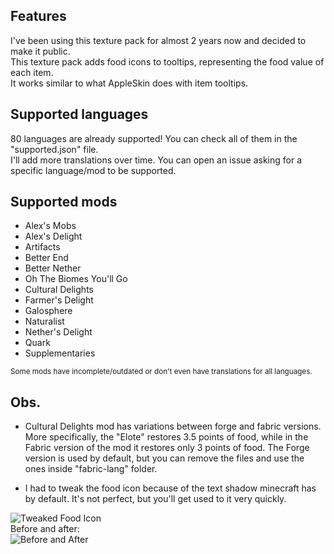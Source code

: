 Features
---------
I've been using this texture pack for almost 2 years now and decided to make it public.  
This texture pack adds food icons to tooltips, representing the food value of each item.  
It works similar to what AppleSkin does with item tooltips.

Supported languages
----------------------
80 languages are already supported! You can check all of them in the "supported.json" file.  
I'll add more translations over time. You can open an issue asking for a specific language/mod to be supported.

Supported mods
-----------------
- Alex's Mobs
- Alex's Delight
- Artifacts
- Better End
- Better Nether
- Oh The Biomes You'll Go
- Cultural Delights
- Farmer's Delight
- Galosphere
- Naturalist
- Nether's Delight
- Quark
- Supplementaries

<sub>Some mods have incomplete/outdated or don't even have translations for all languages.</sub>

Obs.
-----
- Cultural Delights mod has variations between forge and fabric versions. More specifically, the "Elote" restores 3.5 points of food, while in the Fabric version of the mod it restores only 3 points of food. The Forge version is used by default, but you can remove the files and use the ones inside "fabric-lang" folder.

- I had to tweak the food icon because of the text shadow minecraft has by default. It's not perfect, but you'll get used to it very quickly.

![Tweaked Food Icon](https://imgur.com/Vxk1xdG.png)  
Before and after:  
![Before and After](https://imgur.com/qFzJbJp.png)
